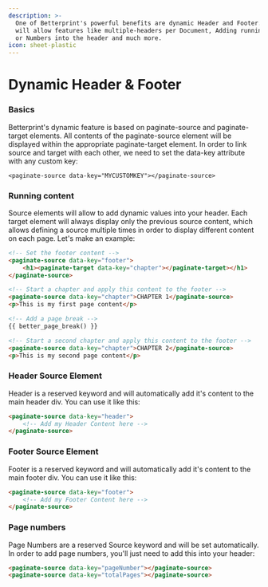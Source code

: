 ```yaml
---
description: >-
  One of Betterprint's powerful benefits are dynamic Header and Footer. They
  will allow features like multiple-headers per Document, Adding running Texts
  or Numbers into the header and much more.
icon: sheet-plastic
---
```


# Dynamic Header & Footer

### Basics

Betterprint's dynamic feature is based on paginate-source and paginate-target elements. All contents of the paginate-source element will be displayed within the appropriate paginate-target element. In order to link source and target with each other, we need to set the data-key attribute with any custom key:

```
<paginate-source data-key="MYCUSTOMKEY"></paginate-source>
```

### Running content

Source elements will allow to add dynamic values into your header. Each target element will always display only the previous source content, which allows defining a source multiple times in order to display different content on each page. Let's make an example:

```html
<!-- Set the footer content -->
<paginate-source data-key="footer">
    <h1><paginate-target data-key="chapter"></paginate-target></h1>
</paginate-source>

<!-- Start a chapter and apply this content to the footer -->
<paginate-source data-key="chapter">CHAPTER 1</paginate-source>
<p>This is my first page content</p>

<!-- Add a page break -->
{{ better_page_break() }}

<!-- Start a second chapter and apply this content to the footer -->
<paginate-source data-key="chapter">CHAPTER 2</paginate-source>
<p>This is my second page content</p>
```

### Header Source Element

Header is a reserved keyword and will automatically add it's content to the main header div. You can use it like this:

```html
<paginate-source data-key="header">
    <!-- Add my Header Content here -->
</paginate-source>
```

### Footer Source Element

Footer is a reserved keyword and will automatically add it's content to the main footer div. You can use it like this:

```html
<paginate-source data-key="footer">
    <!-- Add my Footer Content here -->
</paginate-source>
```

### Page numbers

Page Numbers are a reserved Source keyword and will be set automatically. In order to add page numbers, you'll just need to add this into your header:

```html
<paginate-source data-key="pageNumber"></paginate-source>
<paginate-source data-key="totalPages"></paginate-source>
```
